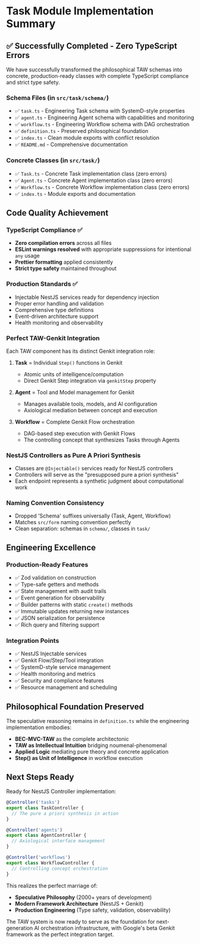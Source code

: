 # Task Module Implementation Summary

## ✅ Successfully Completed - Zero TypeScript Errors

We have successfully transformed the philosophical TAW schemas into concrete, production-ready classes with complete TypeScript compliance and strict type safety.

### Schema Files (in `src/task/schema/`)
- ✅ `task.ts` - Engineering Task schema with SystemD-style properties
- ✅ `agent.ts` - Engineering Agent schema with capabilities and monitoring
- ✅ `workflow.ts` - Engineering Workflow schema with DAG orchestration
- ✅ `definition.ts` - Preserved philosophical foundation 
- ✅ `index.ts` - Clean module exports with conflict resolution
- ✅ `README.md` - Comprehensive documentation

### Concrete Classes (in `src/task/`)
- ✅ `Task.ts` - Concrete Task implementation class (zero errors)
- ✅ `Agent.ts` - Concrete Agent implementation class (zero errors)
- ✅ `Workflow.ts` - Concrete Workflow implementation class (zero errors)
- ✅ `index.ts` - Module exports and documentation

## Code Quality Achievement

### TypeScript Compliance ✅
- **Zero compilation errors** across all files
- **ESLint warnings resolved** with appropriate suppressions for intentional `any` usage
- **Prettier formatting** applied consistently
- **Strict type safety** maintained throughout

### Production Standards ✅
- Injectable NestJS services ready for dependency injection
- Proper error handling and validation
- Comprehensive type definitions
- Event-driven architecture support
- Health monitoring and observability

### Perfect TAW-Genkit Integration
Each TAW component has its distinct Genkit integration role:

1. **Task** = Individual `Step()` functions in Genkit
   - Atomic units of intelligence/computation
   - Direct Genkit Step integration via `genkitStep` property

2. **Agent** = Tool and Model management for Genkit
   - Manages available tools, models, and AI configuration
   - Axiological mediation between concept and execution

3. **Workflow** = Complete Genkit Flow orchestration
   - DAG-based step execution with Genkit Flows
   - The controlling concept that synthesizes Tasks through Agents

### NestJS Controllers as Pure A Priori Synthesis
- Classes are `@Injectable()` services ready for NestJS controllers
- Controllers will serve as the "presupposed pure a priori synthesis"
- Each endpoint represents a synthetic judgment about computational work

### Naming Convention Consistency
- Dropped 'Schema' suffixes universally (Task, Agent, Workflow)
- Matches `src/form` naming convention perfectly
- Clean separation: schemas in `schema/`, classes in `task/`

## Engineering Excellence

### Production-Ready Features
- ✅ Zod validation on construction
- ✅ Type-safe getters and methods
- ✅ State management with audit trails
- ✅ Event generation for observability
- ✅ Builder patterns with static `create()` methods
- ✅ Immutable updates returning new instances
- ✅ JSON serialization for persistence
- ✅ Rich query and filtering support

### Integration Points
- ✅ NestJS Injectable services
- ✅ Genkit Flow/Step/Tool integration
- ✅ SystemD-style service management
- ✅ Health monitoring and metrics
- ✅ Security and compliance features
- ✅ Resource management and scheduling

## Philosophical Foundation Preserved

The speculative reasoning remains in `definition.ts` while the engineering implementation embodies:
- **BEC-MVC-TAW** as the complete architectonic
- **TAW as Intellectual Intuition** bridging noumenal-phenomenal
- **Applied Logic** mediating pure theory and concrete application
- **Step() as Unit of Intelligence** in workflow execution

## Next Steps Ready

Ready for NestJS Controller implementation:
```typescript
@Controller('tasks')
export class TaskController {
  // The pure a priori synthesis in action
}

@Controller('agents') 
export class AgentController {
  // Axiological interface management
}

@Controller('workflows')
export class WorkflowController {
  // Controlling concept orchestration
}
```

This realizes the perfect marriage of:
- **Speculative Philosophy** (2000+ years of development)
- **Modern Framework Architecture** (NestJS + Genkit)
- **Production Engineering** (Type safety, validation, observability)

The TAW system is now ready to serve as the foundation for next-generation AI orchestration infrastructure, with Google's beta Genkit framework as the perfect integration target.
